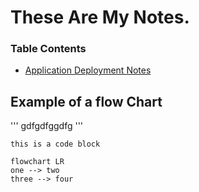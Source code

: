 # These Are My Notes.

### Table Contents
- [Application Deployment Notes](./deployment.md)

## Example of a flow Chart

'''
gdfgdfggdfg
'''

``` 
this is a code block
```

```mermain
flowchart LR
one --> two
three --> four
```  

